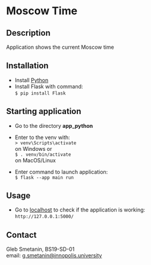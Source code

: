 
# Moscow Time

## Description
Application shows the current Moscow time

## Installation
* Install [Python](https://www.python.org/)
* Install Flask with command:  
```$ pip install Flask```

## Starting application
* Go to the directory **app_python**
* Enter to the venv with:  
```> venv\Scripts\activate```  
on Windows or  
```$ . venv/bin/activate```  
on MacOS/Linux

* Enter command to launch application:  
```$ flask --app main run```  

## Usage
* Go to [localhost](http://127.0.0.1:5000/) to check if the application is working:
```http://127.0.0.1:5000/```

## Contact
Gleb Smetanin, BS19-SD-01 \
email: g.smetanin@innopolis.university